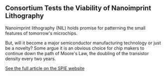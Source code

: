 ## Consortium Tests the Viability of Nanoimprint Lithography 

Nanoimprint lithography (NIL) holds promise for patterning the small features of tomorrow's microchips.
<!--break-->
But, will it become a major semiconductor manufacturing technology or just be a novelty? Some argue it is an obvious choice for chip makers to continue down the path of Moore's Law, the doubling of the transistor density every two years.
  
[See the full article on the SPIE website](http://spie.org/x37780.xml?ArticleID=x37780)